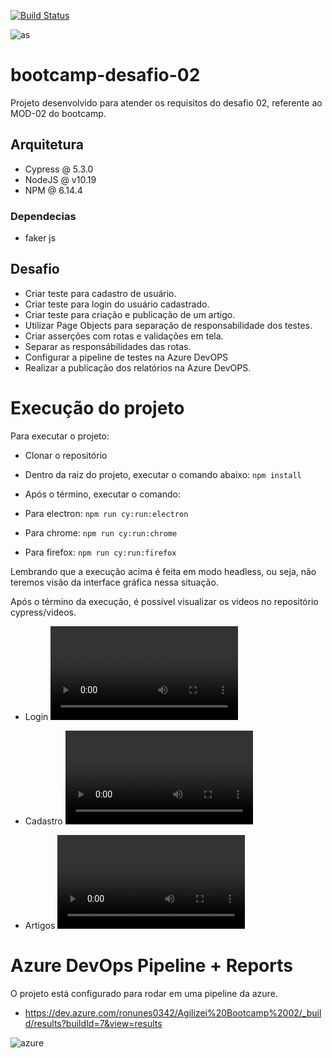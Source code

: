 [![Build Status](https://dev.azure.com/ronunes0342/Agilizei%20Bootcamp%2002/_apis/build/status/r0nunes.bootcamp-challenge-02?branchName=main)](https://dev.azure.com/ronunes0342/Agilizei%20Bootcamp%2002/_build/latest?definitionId=1&branchName=main)

![as](https://agilizei.files.wordpress.com/2020/08/agilizei.png?w=120&h=580)

# bootcamp-desafio-02

Projeto desenvolvido para atender os requisitos do desafio 02, referente ao MOD-02 do bootcamp. 

## Arquitetura

- Cypress @ 5.3.0
- NodeJS @ v10.19
- NPM @ 6.14.4

### Dependecias
- faker js

## Desafio

- Criar teste para cadastro de usuário.
- Criar teste para login do usuário cadastrado.
- Criar teste para criação e publicação de um artigo.
- Utilizar Page Objects para separação de responsabilidade dos testes. 
- Criar asserções com rotas e validações em tela. 
- Separar as responsábilidades das rotas. 
- Configurar a pipeline de testes na Azure DevOPS
- Realizar a publicação dos relatórios na Azure DevOPS.

# Execução do projeto

Para executar o projeto: 

- Clonar o repositório
- Dentro da raiz do projeto, executar o comando abaixo:
`npm install`

- Após o término, executar o comando:

- Para electron: `npm run cy:run:electron`
- Para chrome: `npm run cy:run:chrome`
- Para firefox: `npm run cy:run:firefox`

Lembrando que a execução acima é feita em modo headless, ou seja, não teremos visão da interface gráfica nessa situação. 

Após o término da execução, é possível visualizar os videos no repositório cypress/videos.

- Login
![](cypress/videos/login.spec-js.mp4)

- Cadastro
![](cypress/videos/cadastro.spec-js.mp4)

- Artigos
![](cypress/videos/artigos.spec-js.mp4)

# Azure DevOps Pipeline + Reports

O projeto está configurado para rodar em uma pipeline da azure. 

- https://dev.azure.com/ronunes0342/Agilizei%20Bootcamp%2002/_build/results?buildId=7&view=results

![azure](https://user-images.githubusercontent.com/20997661/95932641-c66fa280-0da2-11eb-8bec-821b2fcf5d46.png)


